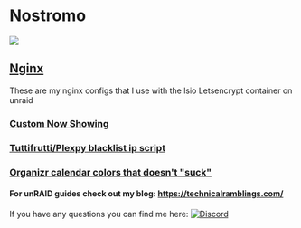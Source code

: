 # Nostromo
![](https://github.com/gilbN/blog/blob/master/pages/01.blog/01.my-unraid-server/Unraid%20banner.png)


## [Nginx](https://github.com/gilbN/Nostromo/tree/master/Server/nginx)
These are my nginx configs that I use with the lsio Letsencrypt container on unraid

### [Custom Now Showing](https://github.com/gilbN/Nostromo/tree/master/Server/Docker/nowshowing)

### [Tuttifrutti/Plexpy blacklist ip script](https://github.com/gilbN/Nostromo/tree/master/Server/scripts/plexpy)

### [Organizr calendar colors that doesn't "suck"](https://github.com/gilbN/Nostromo/tree/master/Server/Docker/organizr)

#### For unRAID guides check out my blog: https://technicalramblings.com/

If you have any questions you can find me here:  [![Discord](https://img.shields.io/badge/Discord-Organizr-6f83cc.svg?style=flat-square)](https://organizr.us/discord)

